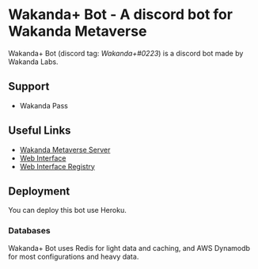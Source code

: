 # Wakanda+ Bot - A discord bot for Wakanda Metaverse

Wakanda+ Bot (discord tag: _Wakanda+#0223_) is a discord bot made by Wakanda Labs.

## Support

* Wakanda Pass

## Useful Links

* [Wakanda Metaverse Server](https://discord.gg/hzvXbjtzgj)
* [Web Interface](https://wakandaplus.wakanda-labs.com)
* [Web Interface Registry](https://github.com/wakandalabs/wakanda-plus-web)

## Deployment

You can deploy this bot use Heroku.

### Databases

Wakanda+ Bot uses Redis for light data and caching, and AWS Dynamodb for most configurations and heavy data.

